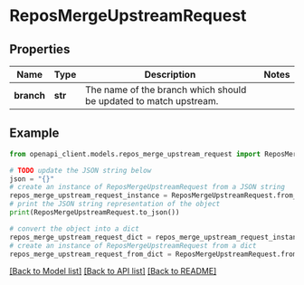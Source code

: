 # ReposMergeUpstreamRequest


## Properties

Name | Type | Description | Notes
------------ | ------------- | ------------- | -------------
**branch** | **str** | The name of the branch which should be updated to match upstream. | 

## Example

```python
from openapi_client.models.repos_merge_upstream_request import ReposMergeUpstreamRequest

# TODO update the JSON string below
json = "{}"
# create an instance of ReposMergeUpstreamRequest from a JSON string
repos_merge_upstream_request_instance = ReposMergeUpstreamRequest.from_json(json)
# print the JSON string representation of the object
print(ReposMergeUpstreamRequest.to_json())

# convert the object into a dict
repos_merge_upstream_request_dict = repos_merge_upstream_request_instance.to_dict()
# create an instance of ReposMergeUpstreamRequest from a dict
repos_merge_upstream_request_from_dict = ReposMergeUpstreamRequest.from_dict(repos_merge_upstream_request_dict)
```
[[Back to Model list]](../README.md#documentation-for-models) [[Back to API list]](../README.md#documentation-for-api-endpoints) [[Back to README]](../README.md)


